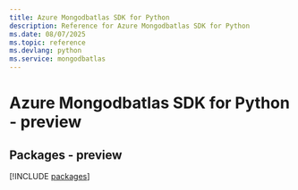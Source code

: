 ```yaml
---
title: Azure Mongodbatlas SDK for Python
description: Reference for Azure Mongodbatlas SDK for Python
ms.date: 08/07/2025
ms.topic: reference
ms.devlang: python
ms.service: mongodbatlas
---
```

# Azure Mongodbatlas SDK for Python - preview
## Packages - preview
[!INCLUDE [packages](mongodbatlas-index.md)]